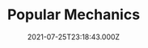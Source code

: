 ---
collection_archive: false
collection_category:
  - Award Winning
  - Studio
  - Editorial
  - Science
  - Tech
  - Humor
  - Portraits
  - Color
collection_content: >-
  Pictured is 72 year old James Strohle. Strohle is cofounder of People
  Unlimited, a community to inspire people to live infinite lifespans, in 1995,
  then added the nonprofit Coalition for Radical Life Extension (CRLE) in 2016.
  A major goal of both organizations is to introduce the public to anti-aging
  developments so that when innovations come, they can be integrated into
  society as naturally as possible.⁠⁠  

  ⁠⁠  

  He’s bullish on senolytics, drugs that purge the body of deteriorating cells,
  and exosome treatments, which infuse the body with little packages of
  extracellular communication materials, usually from immortal stem cells.
  Neither is approved by the U.S. Food and Drug Administration, but Strole says
  he feels like a teenager, living and working in the retirement paradise of
  Scottsdale, Arizona.⁠⁠


  What happens if Strohle doesn’t make it? If his doctor says he’s got six
  weeks? “First I’d do everything to turn that around, but I would look then at
  staying alive on some level. I probably would look at Cryogenic freezing."⁠⁠
collection_cover: https://d1sf55qlb7p6hz.cloudfront.net/pop20mech-2.jpg
collection_cover_mobile: https://d1sf55qlb7p6hz.cloudfront.net/verticalcovers-53.jpg
collection_description: >-
  Pictured is 72 year old James Strohle. Strohle is cofounder of People
  Unlimited, a community to inspire people to live infinite lifespans and to
  introduce anti-aging developments to the public.
collection_description_alignment: center
collection_exhibition: []
collection_filter: Commissioned + Stock
collection_hidden: false
collection_meta: Can Science Cure Death? It Sure Looks Like It.
collection_meta_2: 
collection_press: []
collection_preview:
  - https://d1sf55qlb7p6hz.cloudfront.net/popmech_4x3-1.jpg
  - https://d1sf55qlb7p6hz.cloudfront.net/popmech_4x3-2.jpg
  - https://d1sf55qlb7p6hz.cloudfront.net/popmech_4x3-4.jpg
  - https://d1sf55qlb7p6hz.cloudfront.net/popmech_4x3-3.jpg
cover_image: 
date: 2021-07-25T23:18:43.000Z
hide_footer: false 
navigation_theme: white
px_extra: true
row_alignment: between
slug: popular-mechanics-longevity
theme_color: A3A7F3
theme_color_all_works: 
title: Popular Mechanics
seo:
  meta_description: 
  meta_title: 
collection_awards:
  - content: |-
      **2022**  
      AP 38: American Photography Annual 38  
      Best Editorial Series
    icon: 
    template: popup-text-element
    url: 
collection_blocks:
  - _bookshop_name: collections/media-row-start
    row_alignment: between
  - _bookshop_name: collections/media-element
    align_y:  
    caption: 
    color: F3F0DD
    image: https://d1sf55qlb7p6hz.cloudfront.net/pop20mech-1.jpg
    margin_left: 30
    margin_right: 0
    margin_y: 100
    width: 40
  - _bookshop_name: collections/media-row
    row_alignment: between
  - _bookshop_name: collections/media-element
    align_y:  
    caption: 
    color: FF052A
    image: https://d1sf55qlb7p6hz.cloudfront.net/pop20mech-2.jpg
    margin_left: 10
    margin_right: 0
    margin_y: 100
    width: 50
  - _bookshop_name: collections/media-row
    row_alignment: between
  - _bookshop_name: collections/media-element
    align_y:  
    caption: 
    color: E3F4EB
    image: https://d1sf55qlb7p6hz.cloudfront.net/pop20mech-3.jpg
    margin_left: 0
    margin_right: 0
    margin_y: 100
    width: 25
  - _bookshop_name: collections/media-element
    align_y:  
    caption: 
    color: FBEBE1
    image: https://d1sf55qlb7p6hz.cloudfront.net/pop20mech-4.jpg
    margin_left: 0
    margin_right: 20
    margin_y: 400
    width: 40
  - _bookshop_name: collections/media-row
    row_alignment: between
  - _bookshop_name: collections/media-element
    align_y:  
    caption: 
    color: E3F5FB
    image: https://d1sf55qlb7p6hz.cloudfront.net/popmech_repacemen-3.jpg
    margin_left: 15
    margin_right: 5
    margin_y: 100
    width: 33
  - _bookshop_name: collections/media-row
    row_alignment: between
  - _bookshop_name: collections/media-element
    align_y:  
    caption: 
    color: F3DFF7
    image: https://d1sf55qlb7p6hz.cloudfront.net/popmech_pairing-1.jpg
    margin_left: 25
    margin_right: 0
    margin_y: 100
    width: 33
  - _bookshop_name: collections/media-element
    align_y:  
    caption: 
    color: FE1A25
    image: https://d1sf55qlb7p6hz.cloudfront.net/popmech_pairing-2.jpg
    margin_left: 0
    margin_right: 5
    margin_y: 100
    width: 33
  - _bookshop_name: collections/media-row
    row_alignment: between
  - _bookshop_name: collections/media-element
    align_y:  
    caption: 
    color: E0F8D8
    image: https://d1sf55qlb7p6hz.cloudfront.net/pop20mech-9.jpg
    margin_left: 5
    margin_right: 0
    margin_y: 100
    width: 33
  - _bookshop_name: collections/media-element
    align_y:  
    caption: 
    color: F9EFD6
    image: https://d1sf55qlb7p6hz.cloudfront.net/pop20mech-8.jpg
    margin_left: 0
    margin_right: 15
    margin_y: 400
    width: 40
  - _bookshop_name: collections/media-row
    row_alignment: between
  - _bookshop_name: collections/media-element
    align_y:  
    caption: 
    color: FE012C
    image: https://d1sf55qlb7p6hz.cloudfront.net/pop20mech-10.jpg
    margin_left: 15
    margin_right: 0
    margin_y: 100
    width: 60
  - _bookshop_name: collections/media-row-end
---